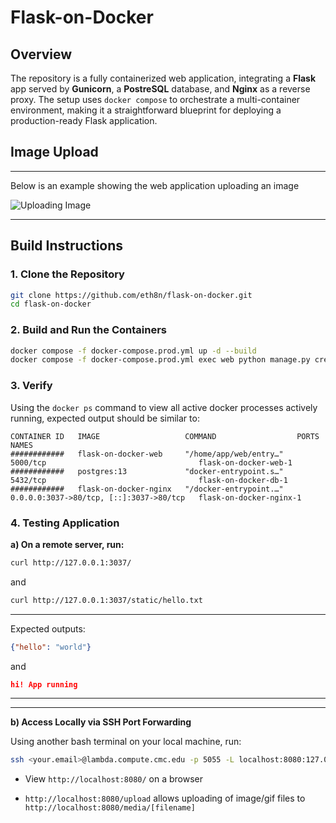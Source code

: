 # Flask-on-Docker

## Overview

The repository is a fully containerized web application, integrating a **Flask** app served by **Gunicorn**, a **PostreSQL** database, and **Nginx** as a reverse proxy. The setup uses `docker compose` to orchestrate a multi-container environment, making it a straightforward blueprint for deploying a production-ready Flask application.

## Image Upload

---
Below is an example showing the web application uploading an image

![Uploading Image](testing_screenrecording.gif)

---

## Build Instructions

### 1. Clone the Repository

```bash
git clone https://github.com/eth8n/flask-on-docker.git
cd flask-on-docker
```

### 2. Build and Run the Containers

```bash
docker compose -f docker-compose.prod.yml up -d --build
docker compose -f docker-compose.prod.yml exec web python manage.py create_db
```



### 3. Verify

Using the `docker ps` command to view all active docker processes actively running, expected output should be similar to:

```
CONTAINER ID   IMAGE                   COMMAND                  PORTS                                     NAMES
############   flask-on-docker-web     "/home/app/web/entry…"   5000/tcp                                  flask-on-docker-web-1
############   postgres:13             "docker-entrypoint.s…"   5432/tcp                                  flask-on-docker-db-1
############   flask-on-docker-nginx   "/docker-entrypoint.…"   0.0.0.0:3037->80/tcp, [::]:3037->80/tcp   flask-on-docker-nginx-1
```

### 4. Testing Application

**a) On a remote server, run:**

```bash
curl http://127.0.0.1:3037/
```

and 

```bash
curl http://127.0.0.1:3037/static/hello.txt
```
---
Expected outputs:

```json
{"hello": "world"}
```

and

```json
hi! App running
```

---
---

**b) Access Locally via SSH Port Forwarding**

Using another bash terminal on your local machine, run:

```bash
ssh <your.email>@lambda.compute.cmc.edu -p 5055 -L localhost:8080:127.0.0.1:3037
```

- View `http://localhost:8080/` on a browser

- `http://localhost:8080/upload` allows uploading of image/gif files to `http://localhost:8080/media/[filename]`
